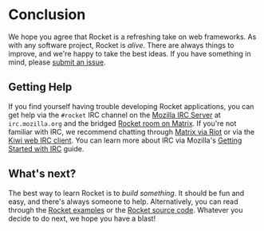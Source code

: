 # Conclusion

We hope you agree that Rocket is a refreshing take on web frameworks. As with
any software project, Rocket is _alive_. There are always things to improve, and
we're happy to take the best ideas. If you have something in mind, please
[submit an issue](https://github.com/SergioBenitez/Rocket/issues).

## Getting Help

If you find yourself having trouble developing Rocket applications, you can get
help via the `#rocket` IRC channel on the [Mozilla IRC
Server](https://wiki.mozilla.org/IRC) at `irc.mozilla.org` and the bridged
[Rocket room on Matrix](https://riot.im/app/#/room/#mozilla_#rocket:matrix.org).
If you're not familiar with IRC, we recommend chatting through [Matrix via
Riot](https://riot.im/app/#/room/#mozilla_#rocket:matrix.org) or via the [Kiwi
web IRC client](https://kiwiirc.com/client/irc.mozilla.org/#rocket). You can
learn more about IRC via Mozilla's [Getting Started with
IRC](https://developer.mozilla.org/en-US/docs/Mozilla/QA/Getting_Started_with_IRC)
guide.

## What's next?

The best way to learn Rocket is to _build something_. It should be fun and easy,
and there's always someone to help. Alternatively, you can read through the
[Rocket examples](https://github.com/SergioBenitez/Rocket/tree/v0.3.9/examples)
or the [Rocket source
code](https://github.com/SergioBenitez/Rocket/tree/v0.3.9/lib/src). Whatever you
decide to do next, we hope you have a blast!
